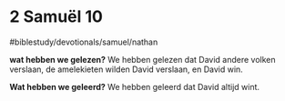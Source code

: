 # 2 Samuël 10
#biblestudy/devotionals/samuel/nathan

**wat hebben we gelezen?**
We hebben gelezen dat David andere volken verslaan, de amelekieten wilden David verslaan, en David win. 

**Wat hebben we geleerd?**
We hebben geleerd dat David altijd wint. 